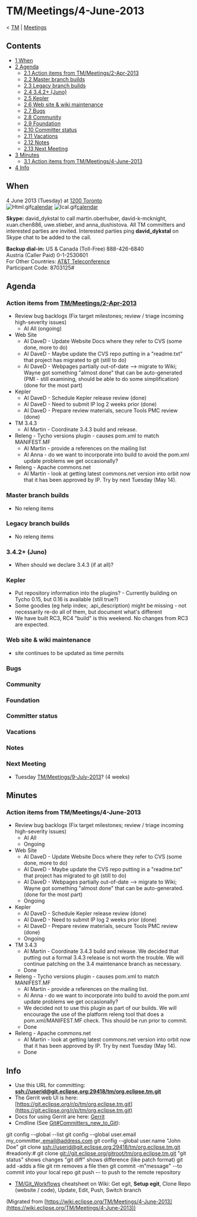 

TM/Meetings/4-June-2013
=======================

< [TM](./TM "TM")‎ | [Meetings](./Meetings "TM/Meetings")

Contents
--------

*   [1 When](#When)
*   [2 Agenda](#Agenda)
    *   [2.1 Action items from TM/Meetings/2-Apr-2013](#Action-items-from-TM.2FMeetings.2F2-Apr-2013)
    *   [2.2 Master branch builds](#Master-branch-builds)
    *   [2.3 Legacy branch builds](#Legacy-branch-builds)
    *   [2.4 3.4.2+ (Juno)](#3.4.2.2B-.28Juno.29)
    *   [2.5 Kepler](#Kepler)
    *   [2.6 Web site & wiki maintenance](#Web-site-.26-wiki-maintenance)
    *   [2.7 Bugs](#Bugs)
    *   [2.8 Community](#Community)
    *   [2.9 Foundation](#Foundation)
    *   [2.10 Committer status](#Committer-status)
    *   [2.11 Vacations](#Vacations)
    *   [2.12 Notes](#Notes)
    *   [2.13 Next Meeting](#Next-Meeting)
*   [3 Minutes](#Minutes)
    *   [3.1 Action items from TM/Meetings/4-June-2013](#Action-items-from-TM.2FMeetings.2F4-June-2013)
*   [4 Info](#Info)

When
----

4 June 2013 (Tuesday) at [1200 Toronto](http://www.timeanddate.com/worldclock/fixedtime.html?msg=Eclipse+TM+June+Committer+Call&iso=20130604T11&p1=159&am=20)  
![Html.gif](https://raw.githubusercontent.com/wiki/eclipse-datatools/.github/images/Html.gif)[calendar](http://www.google.com/calendar/embed?src=vn70im36r00qeusu8nme50cils@group.calendar.google.com&ctz=Canada/Toronto) ![Ical.gif](https://raw.githubusercontent.com/wiki/eclipse-datatools/.github/images/Ical.gif)[calendar](http://www.google.com/calendar/ical/vn70im36r00qeusu8nme50cils@group.calendar.google.com/public/basic.ics)

**Skype:** david\_dykstal to call martin.oberhuber, david-k-mcknight, xuan.chen886, uwe.stieber, and anna\_dushistova. All TM committers and interested parties are invited. Interested parties ping **david_dykstal** on Skype chat to be added to the call.

**Backup dial-in:** US & Canada (Toll-Free) 888-426-6840  
Austria (Caller Paid) 0-1-2530601  
For Other Countries: [AT&T Teleconference](https://www.teleconference.att.com/servlet/glbAccess?process=1&accessCode=8703125&accessNumber=2158616239)  
Participant Code: 8703125#

Agenda
------

### Action items from [TM/Meetings/2-Apr-2013](/TM/Meetings/2-Apr-2013 "TM/Meetings/2-Apr-2013")

*   Review bug backlogs (Fix target milestones; review / triage incoming high-severity issues)
    *   AI All (ongoing)
*   Web Site
    *   AI DaveD - Update Website Docs where they refer to CVS (some done, more to do)
    *   AI DaveD - Maybe update the CVS repo putting in a "readme.txt" that project has migrated to git (still to do)
    *   AI DaveD - Webpages partially out-of-date --> migrate to Wiki; Wayne got something "almost done" that can be auto-generated (PMI - still examining, should be able to do some simplification) (done for the most part)
*   Kepler
    *   AI DaveD - Schedule Kepler release review (done)
    *   AI DaveD - Need to submit IP log 2 weeks prior (done)
    *   AI DaveD - Prepare review materials, secure Tools PMC review (done)
*   TM 3.4.3
    *   AI Martin - Coordinate 3.4.3 build and release.
*   Releng - Tycho versions plugin - causes pom.xml to match MANIFEST.MF
    *   AI Martin - provide a references on the mailing list
    *   AI Anna - do we want to incorporate into build to avoid the pom.xml update problems we get occasionally?
*   Releng - Apache commons.net
    *   AI Martin - look at getting latest commons.net version into orbit now that it has been approved by IP. Try by next Tuesday (May 14).

### Master branch builds

*   No releng items

### Legacy branch builds

*   No releng items

### 3.4.2+ (Juno)

*   When should we declare 3.4.3 (if at all)?

### Kepler

*   Put repository information into the plugins? - Currently building on Tycho 0.15, but 0.16 is available (still true?)
*   Some goodies (eg help index; .api_description) might be missing - not necessarily re-do all of them, but document what's different
*   We have built RC3, RC4 "build" is this weekend. No changes from RC3 are expected.

### Web site & wiki maintenance

*   site continues to be updated as time permits

### Bugs

### Community

### Foundation

### Committer status

### Vacations

### Notes

### Next Meeting

*   Tuesday [TM/Meetings/9-July-2013](/TM/Meetings/9-July-2013 "TM/Meetings/9-July-2013")? (4 weeks)

Minutes
-------

### Action items from **TM/Meetings/4-June-2013**

*   Review bug backlogs (Fix target milestones; review / triage incoming high-severity issues)
    *   AI All
    *   Ongoing
*   Web Site
    *   AI DaveD - Update Website Docs where they refer to CVS (some done, more to do)
    *   AI DaveD - Maybe update the CVS repo putting in a "readme.txt" that project has migrated to git (still to do)
    *   AI DaveD - Webpages partially out-of-date --> migrate to Wiki; Wayne got something "almost done" that can be auto-generated. (done for the most part)
    *   Ongoing
*   Kepler
    *   AI DaveD - Schedule Kepler release review (done)
    *   AI DaveD - Need to submit IP log 2 weeks prior (done)
    *   AI DaveD - Prepare review materials, secure Tools PMC review (done)
    *   Ongoing
*   TM 3.4.3
    *   AI Martin - Coordinate 3.4.3 build and release. We decided that putting out a formal 3.4.3 release is not worth the trouble. We will continue patching on the 3.4 maintenance branch as necessary.
    *   Done
*   Releng - Tycho versions plugin - causes pom.xml to match MANIFEST.MF
    *   AI Martin - provide a references on the mailing list.
    *   AI Anna - do we want to incorporate into build to avoid the pom.xml update problems we get occasionally?
    *   We decided not to use this plugin as part of our builds. We will encourage the use of the platform releng tool that does a pom.xml/MANIFEST.MF check. This should be run prior to commit.
    *   Done
*   Releng - Apache commons.net
    *   AI Martin - look at getting latest commons.net version into orbit now that it has been approved by IP. Try by next Tuesday (May 14).
    *   Done

Info
----

*   Use this URL for committing: **[ssh://userid@git.eclipse.org:29418/tm/org.eclipse.tm.git](ssh://userid@git.eclipse.org:29418/tm/org.eclipse.tm.git)**
*   The Gerrit web UI is here: [https://git.eclipse.org/r/p/tm/org.eclipse.tm.git](https://git.eclipse.org/r/p/tm/org.eclipse.tm.git)
*   Docs for using Gerrit are here: [Gerrit](/Gerrit "Gerrit")
*   Cmdline (See [Git#Committers\_new\_to_Git](/Git#Committers_new_to_Git "Git")):

  git config --global --list
  git config --global user.email my\_committer\_email@address.com
  git config --global user.name "John Doe"
  git clone [ssh://userid@git.eclipse.org:29418/tm/org.eclipse.tm.git](ssh://userid@git.eclipse.org:29418/tm/org.eclipse.tm.git)
  #readonly:# git clone [git://git.eclipse.org/gitroot/tm/org.eclipse.tm.git](git://git.eclipse.org/gitroot/tm/org.eclipse.tm.git)
  <make changes>
  "git status" shows changes
  "git diff" shows difference (like patch format)
  git add <filename> -adds a file
  git rm <filename> removes a file
  then git commit -m"message" --to commit into your local repo
  git push -- to push to the remote repository

*   [TM/Git_Workflows](/TM/Git_Workflows "TM/Git Workflows") cheatsheet on Wiki: Get egit, **Setup egit**, Clone Repo (website / code), Update, Edit, Push, Switch branch


(Migrated from [https://wiki.eclipse.org/TM/Meetings/4-June-2013](https://wiki.eclipse.org/TM/Meetings/4-June-2013))